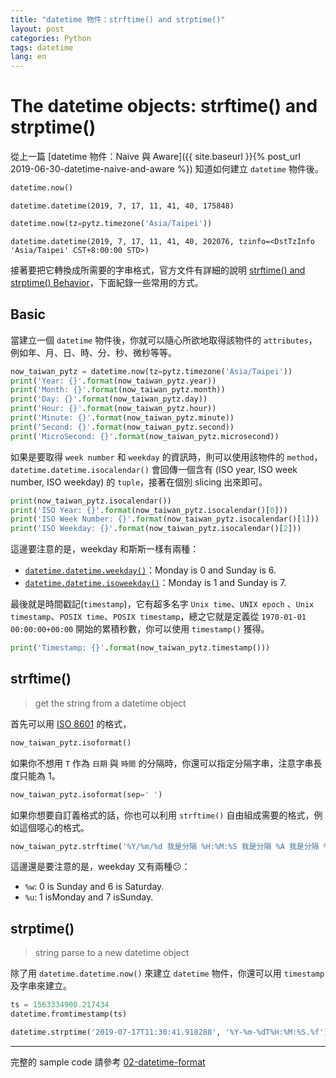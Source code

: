 ```yaml
---
title: "datetime 物件：strftime() and strptime()"
layout: post
categories: Python
tags: datetime
lang: en
---
```


The datetime objects: strftime() and strptime()
===

從上一篇 [datetime 物件：Naive 與 Aware]({{ site.baseurl }}{% post_url 2019-06-30-datetime-naive-and-aware %}) 知道如何建立 `datetime` 物件後。

```python
datetime.now()
```
```output
datetime.datetime(2019, 7, 17, 11, 41, 40, 175848)
```

```python
datetime.now(tz=pytz.timezone('Asia/Taipei'))
```
```output
datetime.datetime(2019, 7, 17, 11, 41, 40, 202076, tzinfo=<DstTzInfo 'Asia/Taipei' CST+8:00:00 STD>)
```

接著要把它轉換成所需要的字串格式，官方文件有詳細的說明 [strftime() and strptime() Behavior](https://docs.python.org/3.6/library/datetime.html#strftime-strptime-behavior)，下面紀錄一些常用的方式。

## Basic
當建立一個 `datetime` 物件後，你就可以隨心所欲地取得該物件的 `attributes`，例如年、月、日、時、分、秒、微秒等等。
```python
now_taiwan_pytz = datetime.now(tz=pytz.timezone('Asia/Taipei'))
print('Year: {}'.format(now_taiwan_pytz.year))
print('Month: {}'.format(now_taiwan_pytz.month))
print('Day: {}'.format(now_taiwan_pytz.day))
print('Hour: {}'.format(now_taiwan_pytz.hour))
print('Minute: {}'.format(now_taiwan_pytz.minute))
print('Second: {}'.format(now_taiwan_pytz.second))
print('MicroSecond: {}'.format(now_taiwan_pytz.microsecond))
```

如果是要取得 `week number` 和 `weekday` 的資訊時，則可以使用該物件的 `method`，`datetime.datetime.isocalendar()` 會回傳一個含有 (ISO year, ISO week number, ISO weekday) 的 `tuple`，接著在個別 slicing 出來即可。
```python
print(now_taiwan_pytz.isocalendar())
print('ISO Year: {}'.format(now_taiwan_pytz.isocalendar()[0]))
print('ISO Week Number: {}'.format(now_taiwan_pytz.isocalendar()[1]))
print('ISO Weekday: {}'.format(now_taiwan_pytz.isocalendar()[2]))
```

這邊要注意的是，weekday 和斯斯一樣有兩種：
- [`datetime.datetime.weekday()`](https://docs.python.org/3/library/datetime.html#datetime.datetime.weekday)：Monday is 0 and Sunday is 6.
- [`datetime.datetime.isoweekday()`](https://docs.python.org/3/library/datetime.html#datetime.datetime.isoweekday)：Monday is 1 and Sunday is 7.

最後就是時間戳記(`timestamp`)，它有超多名字 `Unix time`、`UNIX epoch` 、`Unix timestamp`、`POSIX time`、`POSIX timestamp`，總之它就是定義從 `1970-01-01 00:00:00+00:00` 開始的累積秒數，你可以使用 `timestamp()` 獲得。

```python
print('Timestamp: {}'.format(now_taiwan_pytz.timestamp()))
```

## strftime()
> get the string from a datetime object

首先可以用 [ISO 8601](https://en.wikipedia.org/wiki/ISO_8601) 的格式，
```python
now_taiwan_pytz.isoformat()
```

如果你不想用 `T` 作為 `日期` 與 `時間` 的分隔時，你還可以指定分隔字串，注意字串長度只能為 1。
```python
now_taiwan_pytz.isoformat(sep=' ')
```

如果你想要自訂義格式的話，你也可以利用 `strftime()` 自由組成需要的格式，例如這個噁心的格式。
```python
now_taiwan_pytz.strftime('%Y/%m/%d 我是分隔 %H:%M:%S 我是分隔 %A 我是分隔 %z')
```

這邊還是要注意的是，weekday 又有兩種:confused:：
- `%w`: 0 is Sunday and 6 is Saturday.
- `%u`: 1 isMonday and 7 isSunday.

## strptime()
> string parse to a new datetime object

除了用 `datetime.datetime.now()` 來建立 `datetime` 物件，你還可以用 `timestamp` 及字串來建立。
```python
ts = 1563334900.217434
datetime.fromtimestamp(ts)

datetime.strptime('2019-07-17T11:30:41.918288', '%Y-%m-%dT%H:%M:%S.%f')
```

---
完整的 sample code 請參考 [02-datetime-format](https://github.com/orcahmlee/lab-technical-note/blob/master/Python/datetime/02-datetime-format.ipynb)
